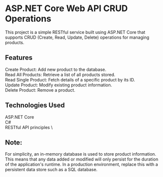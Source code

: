 # ASP.NET Core Web API CRUD Operations

This project is a simple RESTful service built using ASP.NET Core that supports CRUD (Create, Read, Update, Delete) operations for managing products.


## Features
Create Product: Add new product to the database. \
Read All Products: Retrieve a list of all products stored. \
Read Single Product: Fetch details of a specific product by its ID. \
Update Product: Modify existing product information. \
Delete Product: Remove a product. 


## Technologies Used
ASP.NET Core \
C# \
RESTful API principles \


## Note:
For simplicity, an in-memory database is used to store product information. This means that any data added or modified will only persist for the duration of the application's runtime. In a production environment, replace this with a persistent data store such as a SQL database.
